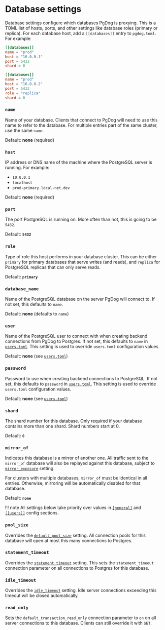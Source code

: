 # Database settings

Database settings configure which databases PgDog is proxying. This is a TOML list of hosts, ports, and other settings like database roles (primary or replica). For each database host, add a `[[databases]]` entry to `pgdog.toml`. For example:

```toml
[[databases]]
name = "prod"
host = "10.0.0.1"
port = 5432
shard = 0

[[databases]]
name = "prod"
host = "10.0.0.2"
port = 5432
role = "replica"
shard = 0
```

### `name`

Name of your database. Clients that connect to PgDog will need to use this name to refer to the database. For multiple entries part of
the same cluster, use the same `name`.

Default: **none** (required)


### `host`

IP address or DNS name of the machine where the PostgreSQL server is running. For example:

- `10.0.0.1`
- `localhost`
- `prod-primary.local-net.dev`

Default: **none** (required)

### `port`

The port PostgreSQL is running on. More often than not, this is going to be `5432`.

Default: **`5432`**

### `role`

Type of role this host performs in your database cluster. This can be either `primary` for primary databases that serve writes (and reads),
and `replica` for PostgreSQL replicas that can only serve reads.

Default: **`primary`**

### `database_name`

Name of the PostgreSQL database on the server PgDog will connect to. If not set, this defaults to `name`.

Default: **none** (defaults to `name`)

### `user`

Name of the PostgreSQL user to connect with when creating backend connections from PgDog to Postgres. If not set, this defaults to `name` in [`users.toml`](../users.toml/users.md). This setting is used to override `users.toml` configuration values.

Default: **none** (see [`users.toml`](../users.toml/users.md))

### `password`

Password to use when creating backend connections to PostgreSQL. If not set, this defaults to `password` in [`users.toml`](../users.toml/users.md). This setting is used to override `users.toml` configuration values.

Default: **none** (see [`users.toml`](../users.toml/users.md))

### `shard`

The shard number for this database. Only required if your database contains more than one shard. Shard numbers start at 0.

Default: **`0`**

### `mirror_of`

Indicates this database is a mirror of another one. All traffic sent to the `mirror_of` database will also be replayed against this database, subject to [`mirror_exposure`](general.md#mirror_exposure) setting.

For clusters with multiple databases, `mirror_of` must be identical in all entries. Otherwise, mirroring will be automatically disabled for that database.

Default: **`none`**

!!! note
    All settings below take priority over values in [`[general]`](general.md) and [`[[users]]`](../users.toml/users.md) config sections.

### `pool_size`

Overrides the [`default_pool_size`](general.md#default_pool_size) setting. All connection pools for this database will open at most this many connections to Postgres.

### `statement_timeout`

Overrides the [`statement_timeout`](general.md#statement_timeout) setting. This sets the `statement_timeout` connection parameter on all connections to Postgres for this database.

### `idle_timeout`

Overrides the [`idle_timeout`](general.md#idle_timeout) setting. Idle server connections exceeding this timeout will be closed automatically.

### `read_only`

Sets the `default_transaction_read_only` connection parameter to `on` on all server connections to this database. Clients can still override it with `SET`.
